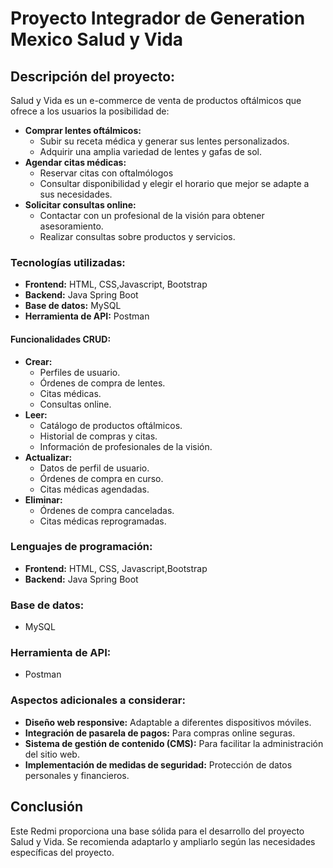 # Proyecto Integrador de Generation Mexico Salud y Vida

## **Descripción del proyecto:**

Salud y Vida es un e-commerce de venta de productos oftálmicos que ofrece a los usuarios la posibilidad de:

* **Comprar lentes oftálmicos:**
  * Subir su receta médica y generar sus lentes personalizados.
  * Adquirir una amplia variedad de lentes y gafas de sol.
* **Agendar citas médicas:**
  * Reservar citas con oftalmólogos
  * Consultar disponibilidad y elegir el horario que mejor se adapte a sus necesidades.
* **Solicitar consultas online:**
  * Contactar con un profesional de la visión para obtener asesoramiento.
  * Realizar consultas sobre productos y servicios.

### **Tecnologías utilizadas:**

* **Frontend:** HTML, CSS,Javascript, Bootstrap
* **Backend:** Java Spring Boot
* **Base de datos:** MySQL
* **Herramienta de API:** Postman

#### **Funcionalidades CRUD:**

* **Crear:**
  * Perfiles de usuario.
  * Órdenes de compra de lentes.
  * Citas médicas.
  * Consultas online.
* **Leer:**
  * Catálogo de productos oftálmicos.
  * Historial de compras y citas.
  * Información de profesionales de la visión.
* **Actualizar:**
  * Datos de perfil de usuario.
  * Órdenes de compra en curso.
  * Citas médicas agendadas.
* **Eliminar:**
  * Órdenes de compra canceladas.
  * Citas médicas reprogramadas.

### **Lenguajes de programación:**

* **Frontend:** HTML, CSS, Javascript,Bootstrap
* **Backend:** Java Spring Boot

### **Base de datos:**

* MySQL

### **Herramienta de API:**

* Postman

### **Aspectos adicionales a considerar:**

* **Diseño web responsive:** Adaptable a diferentes dispositivos móviles.
* **Integración de pasarela de pagos:** Para compras online seguras.
* **Sistema de gestión de contenido (CMS):** Para facilitar la administración del sitio web.
* **Implementación de medidas de seguridad:** Protección de datos personales y financieros.

## Conclusión

Este Redmi proporciona una base sólida para el desarrollo del proyecto Salud y Vida. Se recomienda adaptarlo y ampliarlo según las necesidades específicas del proyecto.
